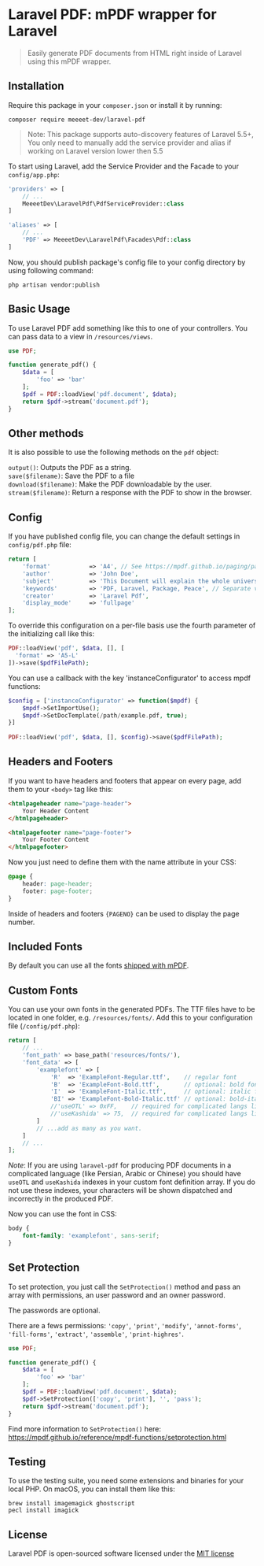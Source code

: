 # Laravel PDF: mPDF wrapper for Laravel

> Easily generate PDF documents from HTML right inside of Laravel using this mPDF wrapper.

## Installation

Require this package in your `composer.json` or install it by running:

```
composer require meeeet-dev/laravel-pdf
```

> Note: This package supports auto-discovery features of Laravel 5.5+, You only need to manually add the service provider and alias if working on Laravel version lower then 5.5

To start using Laravel, add the Service Provider and the Facade to your `config/app.php`:

```php
'providers' => [
	// ...
	MeeeetDev\LaravelPdf\PdfServiceProvider::class
]
```

```php
'aliases' => [
	// ...
	'PDF' => MeeeetDev\LaravelPdf\Facades\Pdf::class
]
```

Now, you should publish package's config file to your config directory by using following command:

```
php artisan vendor:publish
```

## Basic Usage

To use Laravel PDF add something like this to one of your controllers. You can pass data to a view in `/resources/views`.

```php
use PDF;

function generate_pdf() {
	$data = [
		'foo' => 'bar'
	];
	$pdf = PDF::loadView('pdf.document', $data);
	return $pdf->stream('document.pdf');
}
```

## Other methods

It is also possible to use the following methods on the `pdf` object:

`output()`: Outputs the PDF as a string.  
`save($filename)`: Save the PDF to a file  
`download($filename)`: Make the PDF downloadable by the user.  
`stream($filename)`: Return a response with the PDF to show in the browser.

## Config

If you have published config file, you can change the default settings in `config/pdf.php` file:

```php
return [
	'format'           => 'A4', // See https://mpdf.github.io/paging/page-size-orientation.html
	'author'           => 'John Doe',
	'subject'          => 'This Document will explain the whole universe.',
	'keywords'         => 'PDF, Laravel, Package, Peace', // Separate values with comma
	'creator'          => 'Laravel Pdf',
	'display_mode'     => 'fullpage'
];
```

To override this configuration on a per-file basis use the fourth parameter of the initializing call like this:

```php
PDF::loadView('pdf', $data, [], [
  'format' => 'A5-L'
])->save($pdfFilePath);
```

You can use a callback with the key 'instanceConfigurator' to access mpdf functions:
```php
$config = ['instanceConfigurator' => function($mpdf) {
    $mpdf->SetImportUse();
    $mpdf->SetDocTemplate(/path/example.pdf, true);
}]
 
PDF::loadView('pdf', $data, [], $config)->save($pdfFilePath);
```

## Headers and Footers

If you want to have headers and footers that appear on every page, add them to your `<body>` tag like this:

```html
<htmlpageheader name="page-header">
	Your Header Content
</htmlpageheader>

<htmlpagefooter name="page-footer">
	Your Footer Content
</htmlpagefooter>
```

Now you just need to define them with the name attribute in your CSS:

```css
@page {
	header: page-header;
	footer: page-footer;
}
```

Inside of headers and footers `{PAGENO}` can be used to display the page number.

## Included Fonts

By default you can use all the fonts [shipped with mPDF](https://mpdf.github.io/fonts-languages/available-fonts-v6.html).

## Custom Fonts

You can use your own fonts in the generated PDFs. The TTF files have to be located in one folder, e.g. `/resources/fonts/`. Add this to your configuration file (`/config/pdf.php`):

```php
return [
	// ...
	'font_path' => base_path('resources/fonts/'),
	'font_data' => [
		'examplefont' => [
			'R'  => 'ExampleFont-Regular.ttf',    // regular font
			'B'  => 'ExampleFont-Bold.ttf',       // optional: bold font
			'I'  => 'ExampleFont-Italic.ttf',     // optional: italic font
			'BI' => 'ExampleFont-Bold-Italic.ttf' // optional: bold-italic font
			//'useOTL' => 0xFF,    // required for complicated langs like Persian, Arabic and Chinese
			//'useKashida' => 75,  // required for complicated langs like Persian, Arabic and Chinese
		]
		// ...add as many as you want.
	]
	// ...
];
```

*Note*: If you are using `laravel-pdf` for producing PDF documents in a complicated language (like Persian, Arabic or Chinese) you should have `useOTL` and `useKashida` indexes in your custom font definition array. If you do not use these indexes, your characters will be shown dispatched and incorrectly in the produced PDF.

Now you can use the font in CSS:

```css
body {
	font-family: 'examplefont', sans-serif;
}
```

## Set Protection

To set protection, you just call the `SetProtection()` method and pass an array with permissions, an user password and an owner password.

The passwords are optional.

There are a fews permissions: `'copy'`, `'print'`, `'modify'`, `'annot-forms'`, `'fill-forms'`, `'extract'`, `'assemble'`, `'print-highres'`.

```php
use PDF;

function generate_pdf() {
	$data = [
		'foo' => 'bar'
	];
	$pdf = PDF::loadView('pdf.document', $data);
	$pdf->SetProtection(['copy', 'print'], '', 'pass');
	return $pdf->stream('document.pdf');
}
```

Find more information to `SetProtection()` here: https://mpdf.github.io/reference/mpdf-functions/setprotection.html

## Testing

To use the testing suite, you need some extensions and binaries for your local PHP. On macOS, you can install them like this:

```
brew install imagemagick ghostscript
pecl install imagick
```

## License

Laravel PDF is open-sourced software licensed under the [MIT license](http://opensource.org/licenses/MIT)
